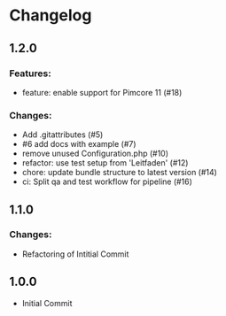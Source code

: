 # Changelog

## 1.2.0

### Features:

- feature: enable support for Pimcore 11 (#18)

### Changes:

- Add .gitattributes (#5)
- #6 add docs with example (#7)
- remove unused Configuration.php (#10)
- refactor: use test setup from 'Leitfaden' (#12)
- chore: update bundle structure to latest version (#14)
- ci: Split qa and test workflow for pipeline (#16)

## 1.1.0

### Changes:

- Refactoring of Intitial Commit

## 1.0.0

- Initial Commit
